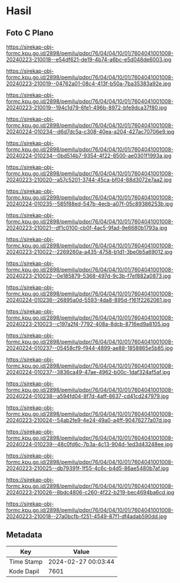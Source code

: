 # Hasil

## Foto C Plano

https://sirekap-obj-formc.kpu.go.id/2898/pemilu/pdpr/76/04/04/10/01/7604041001008-20240223-210018--e54df621-de19-4b74-a6bc-e5d048de6003.jpg

https://sirekap-obj-formc.kpu.go.id/2898/pemilu/pdpr/76/04/04/10/01/7604041001008-20240223-210019--04762a01-08c4-413f-b50a-7ba35383a92e.jpg

https://sirekap-obj-formc.kpu.go.id/2898/pemilu/pdpr/76/04/04/10/01/7604041001008-20240223-210019--194c1d79-6fe1-496b-8972-bfe9dca37f80.jpg

https://sirekap-obj-formc.kpu.go.id/2898/pemilu/pdpr/76/04/04/10/01/7604041001008-20240224-010234--d6d7dc5a-c308-40ea-a204-427ac70706e9.jpg

https://sirekap-obj-formc.kpu.go.id/2898/pemilu/pdpr/76/04/04/10/01/7604041001008-20240224-010234--0bd514b7-9354-4f22-8500-ae0301f1993a.jpg

https://sirekap-obj-formc.kpu.go.id/2898/pemilu/pdpr/76/04/04/10/01/7604041001008-20240223-210020--a57c5201-3744-45ca-bf04-88d3072e7aa2.jpg

https://sirekap-obj-formc.kpu.go.id/2898/pemilu/pdpr/76/04/04/10/01/7604041001008-20240224-010235--585f88ed-547b-4ecb-a07f-05c89386253b.jpg

https://sirekap-obj-formc.kpu.go.id/2898/pemilu/pdpr/76/04/04/10/01/7604041001008-20240223-210021--df1c0100-cb0f-4ac5-9fad-9e6680b1793a.jpg

https://sirekap-obj-formc.kpu.go.id/2898/pemilu/pdpr/76/04/04/10/01/7604041001008-20240223-210022--2269260a-a435-4758-b1d1-3be0b5a69012.jpg

https://sirekap-obj-formc.kpu.go.id/2898/pemilu/pdpr/76/04/04/10/01/7604041001008-20240223-210022--0e185879-5368-497d-9c3b-f7ef882a0873.jpg

https://sirekap-obj-formc.kpu.go.id/2898/pemilu/pdpr/76/04/04/10/01/7604041001008-20240224-010236--26895a0d-5593-4da8-895d-f161f2262061.jpg

https://sirekap-obj-formc.kpu.go.id/2898/pemilu/pdpr/76/04/04/10/01/7604041001008-20240223-210023--c197a2f4-7792-408a-8dcb-8716ed9a8105.jpg

https://sirekap-obj-formc.kpu.go.id/2898/pemilu/pdpr/76/04/04/10/01/7604041001008-20240224-010237--05458cf9-f944-4899-ae88-1858865e5b85.jpg

https://sirekap-obj-formc.kpu.go.id/2898/pemilu/pdpr/76/04/04/10/01/7604041001008-20240224-010237--3836ca49-47ae-4962-b00c-1daf324af5af.jpg

https://sirekap-obj-formc.kpu.go.id/2898/pemilu/pdpr/76/04/04/10/01/7604041001008-20240224-010238--a594fd04-8f7d-4aff-8637-cd41cd247979.jpg

https://sirekap-obj-formc.kpu.go.id/2898/pemilu/pdpr/76/04/04/10/01/7604041001008-20240223-210024--54ab2fe9-4e24-49a0-a4ff-90476277a07d.jpg

https://sirekap-obj-formc.kpu.go.id/2898/pemilu/pdpr/76/04/04/10/01/7604041001008-20240224-010239--48c0fd6c-7b3a-4c13-904d-1ed3d43248ee.jpg

https://sirekap-obj-formc.kpu.go.id/2898/pemilu/pdpr/76/04/04/10/01/7604041001008-20240223-210025--db79391f-1f55-4c6c-b4d5-86ae5480b7af.jpg

https://sirekap-obj-formc.kpu.go.id/2898/pemilu/pdpr/76/04/04/10/01/7604041001008-20240223-210026--8bdc4806-c260-4f22-b219-bec4694ba6cd.jpg

https://sirekap-obj-formc.kpu.go.id/2898/pemilu/pdpr/76/04/04/10/01/7604041001008-20240223-210018--27a0bcfb-f251-4549-87f1-df4adab590dd.jpg


## Metadata

| Key        | Value               |
| ---------- | ------------------- |
| Time Stamp | 2024-02-27 00:03:44 |
| Kode Dapil | 7601                |



